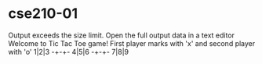# cse210-01

Output exceeds the size limit. Open the full output data in a text editor
Welcome to Tic Tac Toe game!
First player marks with 'x' and second player with 'o'
1|2|3
-+-+-
4|5|6
-+-+-
7|8|9